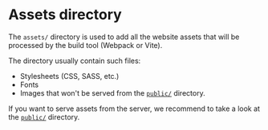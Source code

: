 # Assets directory

The `assets/` directory is used to add all the website assets that will be processed by the build tool (Webpack or Vite).

The directory usually contain such files:
- Stylesheets (CSS, SASS, etc.)
- Fonts
- Images that won't be served from the [`public/`](/docs/directory-structure/public) directory.

If you want to serve assets from the server, we recommend to take a look at the [`public/`](/docs/directory-structure/public) directory.
